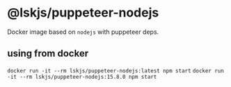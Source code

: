 # @lskjs/puppeteer-nodejs

Docker image based on `nodejs` with puppeteer deps.

## using from docker

`docker run -it --rm lskjs/puppeteer-nodejs:latest npm start`
`docker run -it --rm lskjs/puppeteer-nodejs:15.8.0 npm start`
